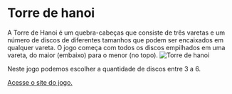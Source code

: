 # Torre de hanoi

A Torre de Hanoi é um quebra-cabeças que consiste de três varetas e um número de discos de diferentes tamanhos que podem ser encaixados em qualquer                vareta. O jogo começa com todos os discos empilhados em uma vareta, do maior (embaixo) para o menor (no topo).
<img src="https://i.ibb.co/CpdNwmY/Screenshot-12.jpg" alt="Torre de hanoi"/>

Neste jogo podemos escolher a quantidade de discos entre 3 a 6.

<a href="https://crazymaax.github.io/Torre-de-Hanoi-Fork/">Acesse o site do jogo.</a>
